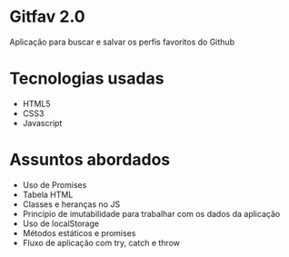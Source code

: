 # Gitfav 2.0
<p>Aplicação para buscar e salvar os perfis favoritos do Github </p>

# Tecnologias usadas
<ul>
    <li>HTML5</li>
    <li>CSS3</li>
    <li>Javascript</li>
</ul>

# Assuntos abordados 
<ul>
    <li>Uso de Promises</li>
    <li>Tabela HTML</li>
    <li>Classes e heranças no JS</li>
    <li>Princípio de imutabilidade para trabalhar com os dados da aplicação</li>
    <li>Uso de localStorage </li>
    <li>Métodos estáticos e promises</li>
    <li>Fluxo de aplicação com try, catch e throw </li>
</ul>


